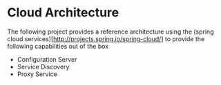 # Cloud Architecture
The following project provides a reference architecture using the (spring cloud services)[http://projects.spring.io/spring-cloud/] to provide the following capabilities out of the box
* Configuration Server
* Service Discovery
* Proxy Service

